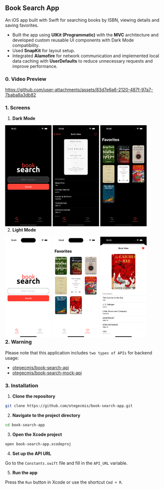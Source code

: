 ## Book Search App

An iOS app built with Swift for searching books by ISBN, viewing details and saving favorites.

- Built the app using **UIKit (Programmatic)** with the **MVC** architecture and developed custom reusable UI components with Dark Mode compatibility.
- Used **SnapKit** for layout setup.
- Integrated **Alamofire** for network communication and implemented local data caching with **UserDefaults** to reduce unnecessary requests and improve performance.

### 0. Video Preview

https://github.com/user-attachments/assets/83d7e6a6-2120-487f-97a7-7baba8a3db82

### 1. Screens

1. **Dark Mode**

<div style="float: left;">
    <img src="assets/dark-mode/1.png" style="width: 30%;" />
    <img src="assets/dark-mode/2.png" style="width: 30%;" />
    <img src="assets/dark-mode/3.png" style="width: 30%;" />
</div>

2. **Light Mode**

<div style="float: left;">
    <img src="assets/light-mode/1.png" style="width: 30%;" />
    <img src="assets/light-mode/2.png" style="width: 30%;" />
    <img src="assets/light-mode/3.png" style="width: 30%;" />
</div>

### 2. Warning

Please note that this application includes `two types of APIs` for backend usage:

- [otegecmis/book-search-api](https://github.com/otegecmis/book-search-api)
- [otegecmis/book-search-mock-api](https://github.com/otegecmis/book-search-mock-api)

### 3. Installation

1. **Clone the repository**

```sh
git clone https://github.com/otegecmis/book-search-app.git
```

2. **Navigate to the project directory**

```sh
cd book-search-app
```

3. **Open the Xcode project**

```sh
open book-search-app.xcodeproj
```

4. **Set up the API URL**

Go to the `Constants.swift` file and fill in the `API_URL` variable.

5. **Run the app**

Press the `Run` button in Xcode or use the shortcut `Cmd + R`.
